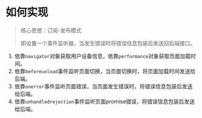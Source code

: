 # 如何实现

> 核心思想：订阅-发布模式
> 
> 即设置一个事件监听器，当发生错误时将错误信息包装后发送回后端接口。

1. 依靠`navigator`对象获取用户设备信息，依靠`performance`对象获取页面加载时间。
2. 依靠`beforeunload`事件监听页面切换，当页面切换时，将页面加载时间发送给后端。
3. 依靠`onerror`事件监听页面错误，当页面发生错误时，将错误信息包装后发送给后端。
4. 依靠`unhandledrejection`事件监听页面promise错误，将错误信息包装后发送给后端。